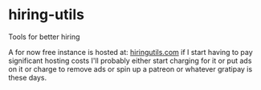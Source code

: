 # hiring-utils
Tools for better hiring

A for now free instance is hosted at: [hiringutils.com](hiringutils.com) if I start having to pay significant hosting costs I'll probably either start charging for it or put ads on it or charge to remove ads or spin up a patreon or whatever gratipay is these days.
